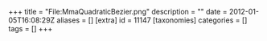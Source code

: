 +++
title = "File:MmaQuadraticBezier.png"
description = ""
date = 2012-01-05T16:08:29Z
aliases = []
[extra]
id = 11147
[taxonomies]
categories = []
tags = []
+++


